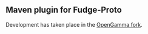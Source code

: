 
Maven plugin for Fudge-Proto
----------------------------

Development has taken place in the [OpenGamma fork](https://github.com/OpenGamma/fudge-proto-maven-plugin/).
